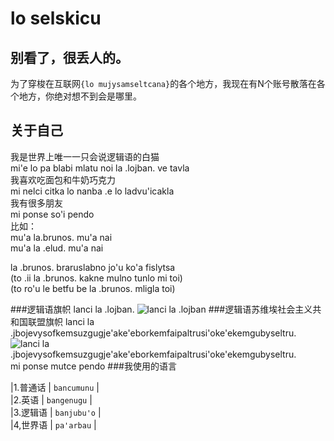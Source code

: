 # lo selskicu
## 别看了，很丢人的。  
为了穿梭在互联网`{lo mujysamseltcana}`的各个地方，我现在有N个账号散落在各个地方，你绝对想不到会是哪里。  
## 关于自己
我是世界上唯一一只会说逻辑语的白猫  
mi'e lo pa blabi mlatu noi la .lojban. ve tavla  
我喜欢吃面包和牛奶巧克力  
mi nelci citka lo nanba .e lo ladvu'icakla  
我有很多朋友  
mi ponse so'i pendo  
比如：  
mu'a la.brunos. mu'a nai  
mu'a la .elud. mu'a nai  

la .brunos. braruslabno jo'u ko'a fislytsa  
(to .ii la .brunos. kakne mulno tunlo mi toi)  
(to ro'u le betfu be la .brunos. mligla toi)  

###逻辑语旗帜
lanci la .lojban.
![lanci la .lojban](https://mw.lojban.org/images/5/53/creka_lojban-2400.svg)
###逻辑语苏维埃社会主义共和国联盟旗帜
lanci la .jbojevysofkemsuzgugje'ake'eborkemfaipaltrusi'oke'ekemgubyseltru.
![lanci la .jbojevysofkemsuzgugje'ake'eborkemfaipaltrusi'oke'ekemgubyseltru.](https://mw.lojban.org/images/9/9a/LSSR_fork_3.svg)
mi ponse mutce pendo
###我使用的语言

|1.普通话 | `bancumunu` |  
|2.英语   | `bangenugu` |  
|3.逻辑语 | `banjubu'o` |  
|4,世界语 | `pa'arbau`  |  





<!--
！！！不要动这坨代码，改了会崩！！！
**samylat-1/samylat-1** is a ✨ _special_ ✨ repository because its `README.md` (this file) appears on your GitHub profile.

Here are some ideas to get you started:

- 🔭 I’m currently working on ...
- 🌱 I’m currently learning ...
- 👯 I’m looking to collaborate on ...
- 🤔 I’m looking for help with ...
- 💬 Ask me about ...
- 📫 How to reach me: ...
- 😄 Pronouns: ...
- ⚡ Fun fact: ...
-->
